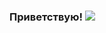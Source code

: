 ### Приветствую! <img src="https://tenor.com/view/waving-hand-joypixels-hi-hello-hey-there-gif-17554626">
<!--
**OlgaRomadina/OlgaRomadina** is a ✨ _special_ ✨ repository because its `README.md` (this file) appears on your GitHub profile.

Here are some ideas to get you started:

- 🔭 I’m currently working on ...
- 🌱 I’m currently learning ...
- 👯 I’m looking to collaborate on ...
- 🤔 I’m looking for help with ...
- 💬 Ask me about ...
- 📫 How to reach me: ...
- 😄 Pronouns: ...
- ⚡ Fun fact: ...
-->
